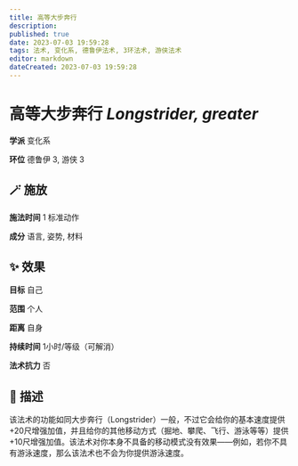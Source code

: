 ```yaml
---
title: 高等大步奔行
description: 
published: true
date: 2023-07-03 19:59:28
tags: 法术, 变化系, 德鲁伊法术, 3环法术, 游侠法术
editor: markdown
dateCreated: 2023-07-03 19:59:28
---
```


# **高等大步奔行** *Longstrider, greater*

**学派** 变化系 

**环位** 德鲁伊 3, 游侠 3

## 🪄 施放

**施法时间** 1 标准动作

**成分** 语言, 姿势, 材料

## ✨ 效果 

**目标** 自己 

**范围** 个人

**距离** 自身  

**持续时间** 1小时/等级（可解消） 

**法术抗力** 否

## 📖 描述

该法术的功能如同大步奔行（Longstrider）一般，不过它会给你的基本速度提供+20尺增强加值，并且给你的其他移动方式（掘地、攀爬、飞行、游泳等等）提供+10尺增强加值。该法术对你本身不具备的移动模式没有效果——例如，若你不具有游泳速度，那么该法术也不会为你提供游泳速度。
    